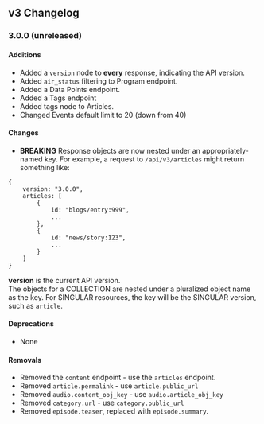 ## v3 Changelog

### 3.0.0 (unreleased)
#### Additions
* Added a `version` node to **every** response, indicating the API version.
* Added `air_status` filtering to Program endpoint.
* Added a Data Points endpoint.
* Added a Tags endpoint
* Added tags node to Articles.
* Changed Events default limit to 20 (down from 40)

#### Changes
* **BREAKING** Response objects are now nested under an appropriately-named key.
  For example, a request to `/api/v3/articles` might return something like:

```
{
    version: "3.0.0",
    articles: [
        {
            id: "blogs/entry:999",
            ...
        },
        {
            id: "news/story:123",
            ...
        }
    ]
}
```

**version** is the current API version.  
The objects for a COLLECTION are nested under a pluralized object name as the key.
For SINGULAR resources, the key will be the SINGULAR version, such as
`article`.

#### Deprecations
* None

#### Removals
* Removed the `content` endpoint - use the `articles` endpoint.
* Removed `article.permalink` - use `article.public_url`
* Removed `audio.content_obj_key` - use `audio.article_obj_key`
* Removed `category.url` - use `category.public_url`
* Removed `episode.teaser`, replaced with `episode.summary`.
